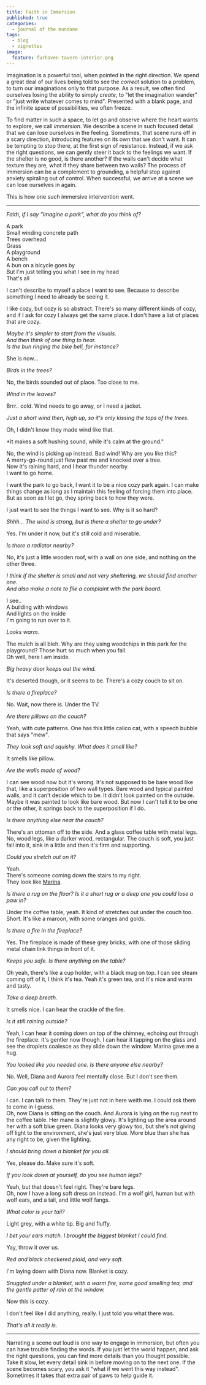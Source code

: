 ```yaml
---
title: Faith in Immersion
published: true
categories:
  - journal of the mundane
tags:
  - blog
  - vignettes
image:
  feature: furhaven-tavern-interior.png
---
```


Imagination is a powerful tool, when pointed in the right direction. We spend a
great deal of our lives being told to see the *correct* solution to a problem,
to turn our imaginations only to that purpose. As a result, we often find
ourselves losing the ability to simply *create*, to "let the imagination wander"
or "just write whatever comes to mind". Presented with a blank page, and the
infinite space of possibilities, we often freeze.

To find matter in such a space, to let go and observe where the heart wants to
explore, we call *immersion*. We describe a scene in such focused detail that we
can lose ourselves in the feeling. Sometimes, that scene runs off in a scary
direction, introducing features on its own that we don't want. It can be
tempting to stop there, at the first sign of resistance. Instead, if we ask the
right questions, we can gently steer it back to the feelings we want. If the
shelter is no good, is there another? If the walls can't decide what texture
they are, what if they share between two walls? The process of immersion can be
a complement to grounding, a helpful stop against anxiety spiraling out of
control. When successful, we arrive at a scene we can lose ourselves in again.

This is how one such immersive intervention went.

<!--more-->

* * *

*Faith, if I say  "Imagine a park", what do you think of?*

A park  
Small winding concrete path  
Trees overhead  
Grass  
A playground  
A bench  
A bun on a bicycle goes by  
But I'm just telling you what I see in my head  
That's all

I can't describe to myself a place I want to see. Because to describe something
I need to already be seeing it.

I like cozy, but cozy is so abstract. There's so many different kinds of cozy,
and if I ask for cozy I always get the same place. I don't have a list of places
that are cozy.

*Maybe it's simpler to start from the visuals.*  
*And then think of one thing to hear.*  
*Is the bun ringing the bike bell, for instance?*

She is now...

*Birds in the trees?*

No, the birds sounded out of place. Too close to me.

*Wind in the leaves?*

Brrr.. cold. Wind needs to go away, or I need a jacket.

*Just a short wind then, high up, so it's only kissing the tops of the trees.*

Oh, I didn't  know they made wind like that.

*It makes a soft hushing sound, while it's calm at the ground."

No, the wind is picking up instead. Bad wind! Why are you like this?  
A merry-go-round just flew past me and knocked over a tree.  
Now it's raining hard, and I hear thunder nearby.  
I want to go home.

I want the park to go back, I want it to be a nice cozy park again. I can make
things change as long as I maintain this feeling of forcing them into place. But
as soon as I let go, they spring back to how they were.

I just want to see the things I want to see. Why is it so hard?

*Shhh... The wind is strong, but is there a shelter to go under?*

Yes. I'm under it now, but it's still cold and miserable.

*Is there a radiator nearby?*

No, it's just a little wooden roof, with a wall on one side, and nothing on the
other three.

*I think if the shelter is small and not very sheltering, we should find another one.*  
*And also make a note to file a complaint with the park board.*

I see..  
A building with windows  
And lights on the inside  
I'm going to run over to it.

*Looks warm.*

The mulch is all bleh. Why are they using woodchips in this park for the
playground? Those hurt so much when you fall.  
Oh well, here I am inside.

*Big heavy door keeps out the wind.*

It's deserted though, or it seems to be. There's a cozy couch to sit on.

*Is there a fireplace?*

No. Wait, now there is. Under the TV.

*Are there pillows on the couch?*

Yeah, with cute patterns. One has this little calico cat, with a speech bubble
that says "mew".

*They look soft and squishy. What does it smell like?*

It smells like pillow.

*Are the walls made of wood?*

I can see wood now but it's wrong. It's not supposed to be bare wood like that,
like a superposition of two wall types. Bare wood and typical painted walls, and
it can't decide which to be. It didn't look painted on the outside. Maybe it was
painted to look like bare wood. But now I can't tell it to be one or the other,
it springs back to the superposition if I do.

*Is there anything else near the couch?*

There's an ottoman off to the side. And a glass coffee table with metal legs.
No, wood legs, like a darker wood, rectangular. The couch is soft, you just fall
into it, sink in a little and then it's firm and supporting.

*Could you stretch out on it?*

Yeah.  
There's someone coming down the stairs to my right.  
They look like [Marina](/articles/2019-03/kleine-karotte).

*Is there a rug on the floor? Is it a short rug or a deep one you could lose a paw in?*

Under the coffee table, yeah. It kind of stretches out under the couch too.
Short. It's like a maroon, with some oranges and golds.

*Is there a fire in the fireplace?*

Yes. The fireplace is made of these grey bricks, with one of those sliding metal
chain link things in front of it.

*Keeps you safe. Is there anything on the table?*

Oh yeah, there's like a cup holder, with a black mug on top. I can see steam
coming off of it, I think it's tea. Yeah it's green tea, and it's nice and warm
and tasty.

*Take a deep breath.*

It smells nice. I can hear the crackle of the fire.

*Is it still raining outside?*

Yeah, I can hear it coming down on top of the chimney, echoing out through the
fireplace. It's gentler now though. I can hear it tapping on the glass and see
the droplets coalesce as they slide down the window. Marina gave me a hug.

*You looked like you needed one. Is there anyone else nearby?*

No. Well, Diana and Aurora feel mentally close. But I don't see them.

*Can you call out to them?*

I can. I can talk to them. They're just not in here weith me. I could ask them
to come in I guess.  
Oh, now Diana is sitting on the couch. And Aurora is lying on the rug next to
the coffee table. Her mane is slightly glowy. It's lighting up the area around
her with a soft blue green. Diana looks very glowy too, but she's not giving off
light to the environment, she's just very blue. More blue than she has any right
to be, given the lighting.

*I should bring down a blanket for you all.*

Yes, please do. Make sure it's soft.

*If you look down at yourself, do you see human legs?*

Yeah, but that doesn't feel right. They're bare legs.  
Oh, now I have a long soft dress on instead. I'm a wolf girl, human but with
wolf ears, and a tail, and little wolf fangs.

*What color is your tail?*

Light grey, with a white tip. Big and fluffy.

*I bet your ears match. I brought the biggest blanket I could find.*

Yay, throw it over us.

*Red and black checkered plaid, and very soft.*

I'm laying down with Diana now. Blanket is cozy.

*Snuggled under a blanket, with a warm fire, some good smelling tea, and the gentle patter of rain at the window.*

Now this is cozy.

I don't feel like I did anything, really. I just told you what there was.

*That's all it really is.*

* * *

Narrating a scene out loud is one way to engage in immersion, but often you can
have trouble finding the words. If you just let the world happen, and ask the
right questions, you can find more details than you thought possible. Take it
slow, let every detail sink in before moving on to the next one. If the scene
becomes scary, you ask it "what if we went this way instead". Sometimes it takes
that extra pair of paws to help guide it.
